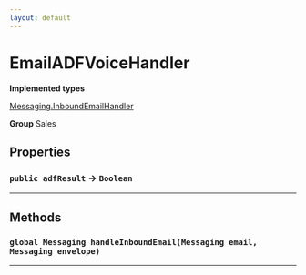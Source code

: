```yaml
---
layout: default
---
```

# EmailADFVoiceHandler



**Implemented types**

[Messaging.InboundEmailHandler](Messaging.InboundEmailHandler)


**Group** Sales

## Properties

### `public adfResult` → `Boolean`


---
## Methods
### `global Messaging handleInboundEmail(Messaging email, Messaging envelope)`
---
